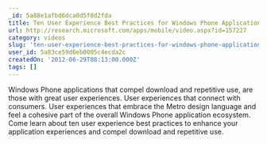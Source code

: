 ```yaml
---
_id: 5a88e1afbd6dca0d5f0d2fda
title: Ten User Experience Best Practices for Windows Phone Application Development
url: http://research.microsoft.com/apps/mobile/video.aspx?id=157227
category: videos
slug: 'ten-user-experience-best-practices-for-windows-phone-application-development'
user_id: 5a83ce59d6eb0005c4ecda2c
createdOn: '2012-06-29T08:13:00.000Z'
tags: []
---
```


Windows Phone applications that compel download and repetitive use, are those with great user experiences. User experiences that connect with consumers. User experiences that embrace the Metro design language and feel a cohesive part of the overall Windows Phone application ecosystem. Come learn about ten user experience best practices to enhance your application experiences and compel download and repetitive use.
